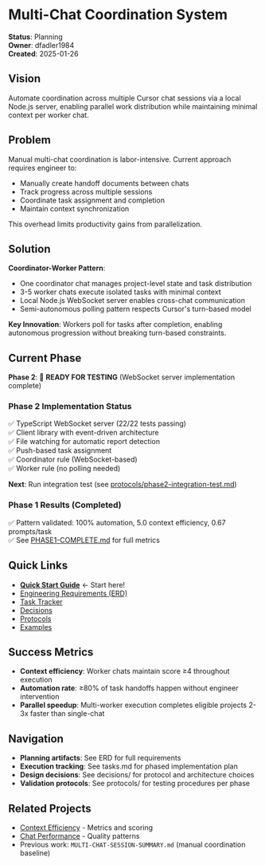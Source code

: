 # Multi-Chat Coordination System

**Status**: Planning  
**Owner**: dfadler1984  
**Created**: 2025-01-26

## Vision

Automate coordination across multiple Cursor chat sessions via a local Node.js server, enabling parallel work distribution while maintaining minimal context per worker chat.

## Problem

Manual multi-chat coordination is labor-intensive. Current approach requires engineer to:

- Manually create handoff documents between chats
- Track progress across multiple sessions
- Coordinate task assignment and completion
- Maintain context synchronization

This overhead limits productivity gains from parallelization.

## Solution

**Coordinator-Worker Pattern**:

- One coordinator chat manages project-level state and task distribution
- 3-5 worker chats execute isolated tasks with minimal context
- Local Node.js WebSocket server enables cross-chat communication
- Semi-autonomous polling pattern respects Cursor's turn-based model

**Key Innovation**: Workers poll for tasks after completion, enabling autonomous progression without breaking turn-based constraints.

## Current Phase

**Phase 2**: 🚀 **READY FOR TESTING** (WebSocket server implementation complete)

### Phase 2 Implementation Status

✅ TypeScript WebSocket server (22/22 tests passing)  
✅ Client library with event-driven architecture  
✅ File watching for automatic report detection  
✅ Push-based task assignment  
✅ Coordinator rule (WebSocket-based)  
✅ Worker rule (no polling needed)  

**Next**: Run integration test (see [protocols/phase2-integration-test.md](./protocols/phase2-integration-test.md))

### Phase 1 Results (Completed)

✅ Pattern validated: 100% automation, 5.0 context efficiency, 0.67 prompts/task  
✅ See [PHASE1-COMPLETE.md](./PHASE1-COMPLETE.md) for full metrics

## Quick Links

- **[Quick Start Guide](./QUICKSTART.md)** ← Start here!
- [Engineering Requirements (ERD)](./erd.md)
- [Task Tracker](./tasks.md)
- [Decisions](./decisions/)
- [Protocols](./protocols/)
- [Examples](./examples/)

## Success Metrics

- **Context efficiency**: Worker chats maintain score ≥4 throughout execution
- **Automation rate**: ≥80% of task handoffs happen without engineer intervention
- **Parallel speedup**: Multi-worker execution completes eligible projects 2-3x faster than single-chat

## Navigation

- **Planning artifacts**: See ERD for full requirements
- **Execution tracking**: See tasks.md for phased implementation plan
- **Design decisions**: See decisions/ for protocol and architecture choices
- **Validation protocols**: See protocols/ for testing procedures per phase

## Related Projects

- [Context Efficiency](../context-efficiency/) - Metrics and scoring
- [Chat Performance](../../guides/chat-performance/) - Quality patterns
- Previous work: `MULTI-CHAT-SESSION-SUMMARY.md` (manual coordination baseline)
